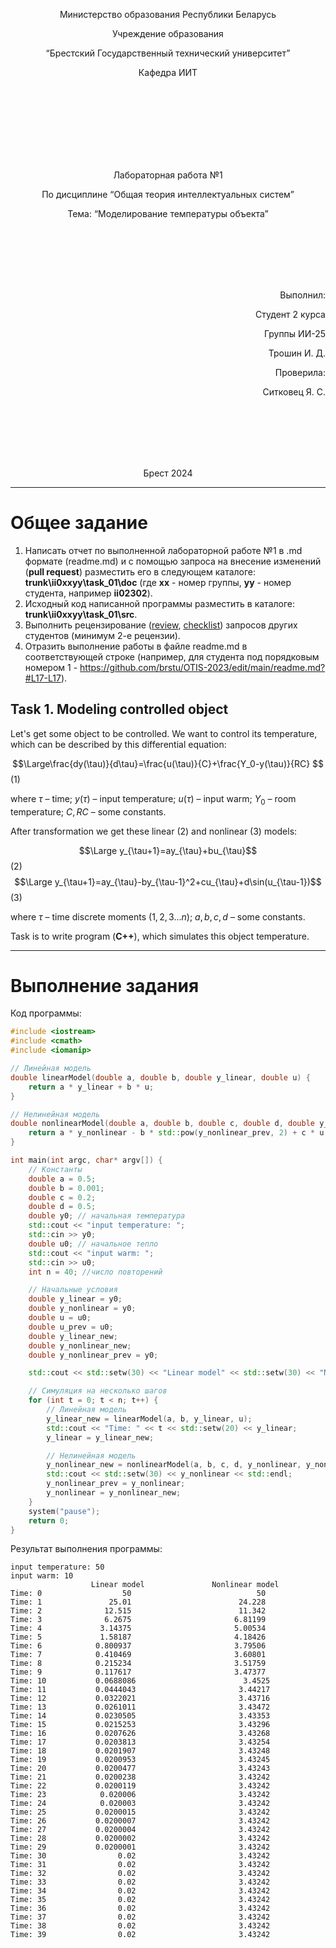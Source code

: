 <p align="center"> Министерство образования Республики Беларусь</p>
<p align="center">Учреждение образования</p>
<p align="center">“Брестский Государственный технический университет”</p>
<p align="center">Кафедра ИИТ</p>
<br><br><br><br><br><br><br>
<p align="center">Лабораторная работа №1</p>
<p align="center">По дисциплине “Общая теория интеллектуальных систем”</p>
<p align="center">Тема: “Моделирование температуры объекта”</p>
<br><br><br><br><br>
<p align="right">Выполнил:</p>
<p align="right">Студент 2 курса</p>
<p align="right">Группы ИИ-25</p>
<p align="right">Трошин И. Д.</p>
<p align="right">Проверила:</p>
<p align="right">Ситковец Я. С.</p>
<br><br><br><br><br>
<p align="center">Брест 2024</p>

---

# Общее задание #
1. Написать отчет по выполненной лабораторной работе №1 в .md формате (readme.md) и с помощью запроса на внесение изменений (**pull request**) разместить его в следующем каталоге: **trunk\ii0xxyy\task_01\doc** (где **xx** - номер группы, **yy** - номер студента, например **ii02302**).
2. Исходный код написанной программы разместить в каталоге: **trunk\ii0xxyy\task_01\src**.
3. Выполнить рецензирование ([review](https://linearb.io/blog/code-review-on-github), [checklist](https://linearb.io/blog/code-review-checklist)) запросов других студентов (минимум 2-е рецензии).
4. Отразить выполнение работы в файле readme.md в соответствующей строке (например, для студента под порядковым номером 1 - https://github.com/brstu/OTIS-2023/edit/main/readme.md?#L17-L17).

## Task 1. Modeling controlled object ##
Let's get some object to be controlled. We want to control its temperature, which can be described by this differential equation:

$$\Large\frac{dy(\tau)}{d\tau}=\frac{u(\tau)}{C}+\frac{Y_0-y(\tau)}{RC} $$ (1)

where $\tau$ – time; $y(\tau)$ – input temperature; $u(\tau)$ – input warm; $Y_0$ – room temperature; $C,RC$ – some constants.

After transformation we get these linear (2) and nonlinear (3) models:

$$\Large y_{\tau+1}=ay_{\tau}+bu_{\tau}$$ (2)
$$\Large y_{\tau+1}=ay_{\tau}-by_{\tau-1}^2+cu_{\tau}+d\sin(u_{\tau-1})$$ (3)

where $\tau$ – time discrete moments ($1,2,3{\dots}n$); $a,b,c,d$ – some constants.

Task is to write program (**С++**), which simulates this object temperature.

---

# Выполнение задания #

Код программы:
```C++
#include <iostream>
#include <cmath>
#include <iomanip>

// Линейная модель
double linearModel(double a, double b, double y_linear, double u) {
    return a * y_linear + b * u;
}

// Нелинейная модель
double nonlinearModel(double a, double b, double c, double d, double y_nonlinear, double y_nonlinear_prev, double u_prev, double u) {
    return a * y_nonlinear - b * std::pow(y_nonlinear_prev, 2) + c * u + d * std::sin(u_prev);
}

int main(int argc, char* argv[]) {
    // Константы
    double a = 0.5;
    double b = 0.001;
    double c = 0.2;
    double d = 0.5;
    double y0; // начальная температура
    std::cout << "input temperature: ";
    std::cin >> y0;
    double u0; // начальное тепло
    std::cout << "input warm: ";
    std::cin >> u0;
    int n = 40; //число повторений

    // Начальные условия
    double y_linear = y0;
    double y_nonlinear = y0;
    double u = u0;
    double u_prev = u0;
    double y_linear_new;
    double y_nonlinear_new;
    double y_nonlinear_prev = y0;

    std::cout << std::setw(30) << "Linear model" << std::setw(30) << "Nonlinear model" << std::endl;

    // Симуляция на несколько шагов
    for (int t = 0; t < n; t++) {
        // Линейная модель
        y_linear_new = linearModel(a, b, y_linear, u);
        std::cout << "Time: " << t << std::setw(20) << y_linear;
        y_linear = y_linear_new;

        // Нелинейная модель
        y_nonlinear_new = nonlinearModel(a, b, c, d, y_nonlinear, y_nonlinear_prev, u, u_prev);
        std::cout << std::setw(30) << y_nonlinear << std::endl;
        y_nonlinear_prev = y_nonlinear;
        y_nonlinear = y_nonlinear_new;
    }
    system("pause");
    return 0;
}
```

Результат выполнения программы:

```
input temperature: 50
input warm: 10
                  Linear model               Nonlinear model
Time: 0                  50                            50
Time: 1               25.01                        24.228
Time: 2              12.515                        11.342
Time: 3              6.2675                       6.81199
Time: 4             3.14375                       5.00534
Time: 5             1.58187                       4.18426
Time: 6            0.800937                       3.79506
Time: 7            0.410469                       3.60801
Time: 8            0.215234                       3.51759
Time: 9            0.117617                       3.47377
Time: 10           0.0688086                        3.4525
Time: 11           0.0444043                       3.44217
Time: 12           0.0322021                       3.43716
Time: 13           0.0261011                       3.43472
Time: 14           0.0230505                       3.43353
Time: 15           0.0215253                       3.43296
Time: 16           0.0207626                       3.43268
Time: 17           0.0203813                       3.43254
Time: 18           0.0201907                       3.43248
Time: 19           0.0200953                       3.43245
Time: 20           0.0200477                       3.43243
Time: 21           0.0200238                       3.43242
Time: 22           0.0200119                       3.43242
Time: 23            0.020006                       3.43242
Time: 24            0.020003                       3.43242
Time: 25           0.0200015                       3.43242
Time: 26           0.0200007                       3.43242
Time: 27           0.0200004                       3.43242
Time: 28           0.0200002                       3.43242
Time: 29           0.0200001                       3.43242
Time: 30                0.02                       3.43242
Time: 31                0.02                       3.43242
Time: 32                0.02                       3.43242
Time: 33                0.02                       3.43242
Time: 34                0.02                       3.43242
Time: 35                0.02                       3.43242
Time: 36                0.02                       3.43242
Time: 37                0.02                       3.43242
Time: 38                0.02                       3.43242
Time: 39                0.02                       3.43242
```